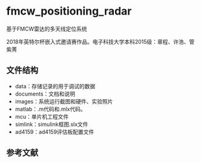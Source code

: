 # fmcw_positioning_radar
基于FMCW雷达的多天线定位系统

2018年英特尔杯嵌入式邀请赛作品。电子科技大学本科2015级：章程、许浩、管紫菁

## 文件结构
- data：存储记录的用于调试的数据
- documents：文档和说明
- images：系统运行截图和硬件、实验照片
- matlab：.m代码和.mlx代码。
- mcu：单片机工程文件
- simlink：simulink框图.slx文件
- ad4159：ad4159评估板配置文件

## 参考文献

